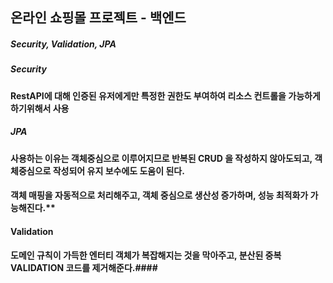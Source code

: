 ## 온라인 쇼핑몰 프로젝트 - 백엔드

##### Security, Validation, JPA 

##### Security 
**RestAPI에 대해 인증된 유저에게만 특정한 권한도 부여하여 리소스 컨트롤을 가능하게 하기위해서 사용**

##### JPA 
#### 사용하는 이유는 객체중심으로 이루어지므로 반복된 CRUD 을 작성하지 않아도되고, 객체중심으로 작성되어 유지 보수에도 도움이 된다. ####

#### 객체 매핑을 자동적으로 처리해주고, 객체 중심으로 생산성 증가하며, 성능 최적화가 가능해진다.**

#### Validation
#### 도메인 규칙이 가득한 엔터티 객체가 복잡해지는 것을 막아주고, 분산된 중복 VALIDATION 코드를 제거해준다.####



